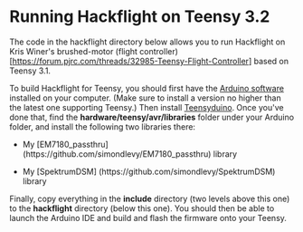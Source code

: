 # Running Hackflight on Teensy 3.2

The code in the hackflight directory below allows you to run Hackflight on Kris Winer's brushed-motor 
(flight controller)[https://forum.pjrc.com/threads/32985-Teensy-Flight-Controller]
based on Teensy 3.1.

To build Hackflight for Teensy, you should first have the 
[Arduino software](https://www.arduino.cc/en/Main/Software) installed on your computer.  (Make sure to install
a version no higher than the latest one supporting Teensy.) Then install 
[Teensyduino](http://www.pjrc.com/teensy/td_download.html). Once you've done that, find the
<b>hardware/teensy/avr/libraries</b> folder under your Arduino folder, and install the following two libraries
there:
<ul>
<p><li> My [EM7180_passthru] (https://github.com/simondlevy/EM7180_passthru) library
<p><li> My [SpektrumDSM] (https://github.com/simondlevy/SpektrumDSM) library
</ul>

Finally, copy everything in the <b>include</b> directory (two levels above this one) to the 
<b>hackflight</b> directory (below this one).  You should then be able to
launch the Arduino IDE and build and flash the firmware onto your Teensy.

